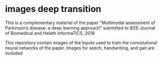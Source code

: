 # images deep transition

This is a complementary material of the paper "Multimodal assessment of Parkinson’s disease: a deep learning approach" submitted to IEEE Journal of Biomedical and Helath InformaTICS, 2018

This repository contain images of the inputs used to train the convolutional neural networks of the paper. Images for seech, handwriting, and gait are included
